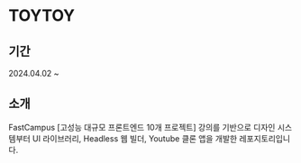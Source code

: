 # TOYTOY

## 기간
2024.04.02 ~

## 소개
FastCampus [고성능 대규모 프론트엔드 10개 프로젝트] 강의를 기반으로 디자인 시스템부터 UI 라이브러리, Headless 웹 빌더, Youtube 클론 앱을 개발한 레포지토리입니다.
